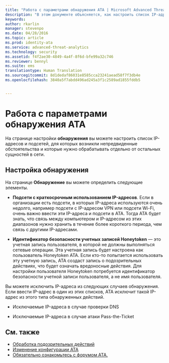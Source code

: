 ```yaml
---
title: "Работа с параметрами обнаружения ATA | Microsoft Advanced Threat Analytics"
description: "В этом документе объясняется, как настроить список IP-адресов и подсетей, для которых возникли непредвиденные обстоятельства и которые нужно обрабатывать отдельно от остальных сущностей в сети."
keywords: 
author: rkarlin
manager: stevenpo
ms.date: 04/28/2016
ms.topic: article
ms.prod: identity-ata
ms.service: advanced-threat-analytics
ms.technology: security
ms.assetid: f4f2ae30-4849-4a4f-8f6d-bfe99a32c746
ms.reviewer: bennyl
ms.suite: ems
translationtype: Human Translation
ms.sourcegitcommit: 8d1dedaf86031e8585cca23241aead58f7f3db4e
ms.openlocfilehash: 3840a5f7abdd496ad245a3f1c2589ad1855fddb5


---
```


# Работа с параметрами обнаружения ATA
На странице настройки **обнаружения** вы можете настроить список IP-адресов и подсетей, для которых возникли непредвиденные обстоятельства и которые нужно обрабатывать отдельно от остальных сущностей в сети.

## Настройка обнаружения
На странице **Обнаружение** вы можете определить следующие элементы.

-   **Подсети с краткосрочным использованием IP-адресов**. Если в организации есть подсети, в которых IP-адреса используются очень недолго, например подсети с IP-адресом VPN или подсети Wi-Fi, очень важно ввести эти IP-адреса и подсети в ATA. Тогда ATA будет знать, что связь между компьютером и IP-адресом из этих диапазонов нужно хранить в течение более короткого периода, чем связь с другими IP-адресами.

-   **Идентификатор безопасности учетных записей Honeytoken** — это учетная запись пользователя, в которой не должны выполняться сетевые операции. Эта учетная запись будет настроена как пользователь Honeytoken ATA. Если кто-то попытается использовать эту учетную запись, ATA создаст запись о подозрительных действиях, что будет означать вредоносные действия. Для настройки пользователя Honeytoken потребуется идентификатор безопасности учетной записи пользователя, а не имя пользователя.

Вы можете исключить IP-адреса из следующих случаев обнаружения. Если ввести IP-адрес в один из этих списков, ATA исключит такой IP-адрес из этого типа обнаруженных действий.

-   Исключаемые IP-адреса в случае проверки DNS

-   Исключаемые IP-адреса в случае атаки Pass-the-Ticket

## См. также
- [Обработка подозрительных действий](working-with-suspicious-activities.md)
- [Изменение конфигурации ATA](modifying-ata-configuration.md)
- [Обязательно ознакомьтесь с форумом ATA.](https://social.technet.microsoft.com/Forums/security/home?forum=mata)



<!--HONumber=Jun16_HO4-->


